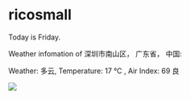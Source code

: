 # ricosmall

Today is Friday.

Weather infomation of 深圳市南山区， 广东省， 中国: 

Weather: 多云, Temperature: 17 ℃ , Air Index: 69 良

<img src="https://github-readme-stats.vercel.app/api?username=ricosmall&show_icons=true" />
